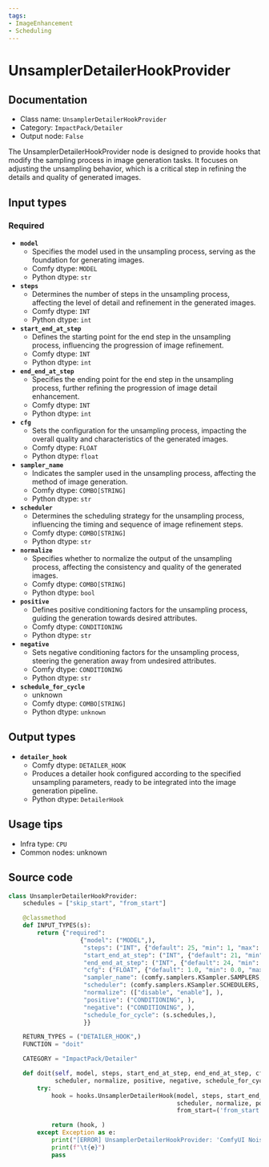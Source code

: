 ```yaml
---
tags:
- ImageEnhancement
- Scheduling
---
```


# UnsamplerDetailerHookProvider
## Documentation
- Class name: `UnsamplerDetailerHookProvider`
- Category: `ImpactPack/Detailer`
- Output node: `False`

The UnsamplerDetailerHookProvider node is designed to provide hooks that modify the sampling process in image generation tasks. It focuses on adjusting the unsampling behavior, which is a critical step in refining the details and quality of generated images.
## Input types
### Required
- **`model`**
    - Specifies the model used in the unsampling process, serving as the foundation for generating images.
    - Comfy dtype: `MODEL`
    - Python dtype: `str`
- **`steps`**
    - Determines the number of steps in the unsampling process, affecting the level of detail and refinement in the generated images.
    - Comfy dtype: `INT`
    - Python dtype: `int`
- **`start_end_at_step`**
    - Defines the starting point for the end step in the unsampling process, influencing the progression of image refinement.
    - Comfy dtype: `INT`
    - Python dtype: `int`
- **`end_end_at_step`**
    - Specifies the ending point for the end step in the unsampling process, further refining the progression of image detail enhancement.
    - Comfy dtype: `INT`
    - Python dtype: `int`
- **`cfg`**
    - Sets the configuration for the unsampling process, impacting the overall quality and characteristics of the generated images.
    - Comfy dtype: `FLOAT`
    - Python dtype: `float`
- **`sampler_name`**
    - Indicates the sampler used in the unsampling process, affecting the method of image generation.
    - Comfy dtype: `COMBO[STRING]`
    - Python dtype: `str`
- **`scheduler`**
    - Determines the scheduling strategy for the unsampling process, influencing the timing and sequence of image refinement steps.
    - Comfy dtype: `COMBO[STRING]`
    - Python dtype: `str`
- **`normalize`**
    - Specifies whether to normalize the output of the unsampling process, affecting the consistency and quality of the generated images.
    - Comfy dtype: `COMBO[STRING]`
    - Python dtype: `bool`
- **`positive`**
    - Defines positive conditioning factors for the unsampling process, guiding the generation towards desired attributes.
    - Comfy dtype: `CONDITIONING`
    - Python dtype: `str`
- **`negative`**
    - Sets negative conditioning factors for the unsampling process, steering the generation away from undesired attributes.
    - Comfy dtype: `CONDITIONING`
    - Python dtype: `str`
- **`schedule_for_cycle`**
    - unknown
    - Comfy dtype: `COMBO[STRING]`
    - Python dtype: `unknown`
## Output types
- **`detailer_hook`**
    - Comfy dtype: `DETAILER_HOOK`
    - Produces a detailer hook configured according to the specified unsampling parameters, ready to be integrated into the image generation pipeline.
    - Python dtype: `DetailerHook`
## Usage tips
- Infra type: `CPU`
- Common nodes: unknown


## Source code
```python
class UnsamplerDetailerHookProvider:
    schedules = ["skip_start", "from_start"]

    @classmethod
    def INPUT_TYPES(s):
        return {"required":
                    {"model": ("MODEL",),
                     "steps": ("INT", {"default": 25, "min": 1, "max": 10000}),
                     "start_end_at_step": ("INT", {"default": 21, "min": 0, "max": 10000}),
                     "end_end_at_step": ("INT", {"default": 24, "min": 0, "max": 10000}),
                     "cfg": ("FLOAT", {"default": 1.0, "min": 0.0, "max": 100.0}),
                     "sampler_name": (comfy.samplers.KSampler.SAMPLERS, ),
                     "scheduler": (comfy.samplers.KSampler.SCHEDULERS, ),
                     "normalize": (["disable", "enable"], ),
                     "positive": ("CONDITIONING", ),
                     "negative": ("CONDITIONING", ),
                     "schedule_for_cycle": (s.schedules,),
                     }}

    RETURN_TYPES = ("DETAILER_HOOK",)
    FUNCTION = "doit"

    CATEGORY = "ImpactPack/Detailer"

    def doit(self, model, steps, start_end_at_step, end_end_at_step, cfg, sampler_name,
             scheduler, normalize, positive, negative, schedule_for_cycle):
        try:
            hook = hooks.UnsamplerDetailerHook(model, steps, start_end_at_step, end_end_at_step, cfg, sampler_name,
                                               scheduler, normalize, positive, negative,
                                               from_start=('from_start' in schedule_for_cycle))

            return (hook, )
        except Exception as e:
            print("[ERROR] UnsamplerDetailerHookProvider: 'ComfyUI Noise' custom node isn't installed. You must install 'BlenderNeko/ComfyUI Noise' extension to use this node.")
            print(f"\t{e}")
            pass

```
